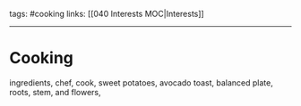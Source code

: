 tags: #cooking
links: [[040 Interests MOC|Interests]]

---
# Cooking
ingredients, chef, cook, sweet potatoes, avocado toast, balanced plate, roots, stem, and flowers, 